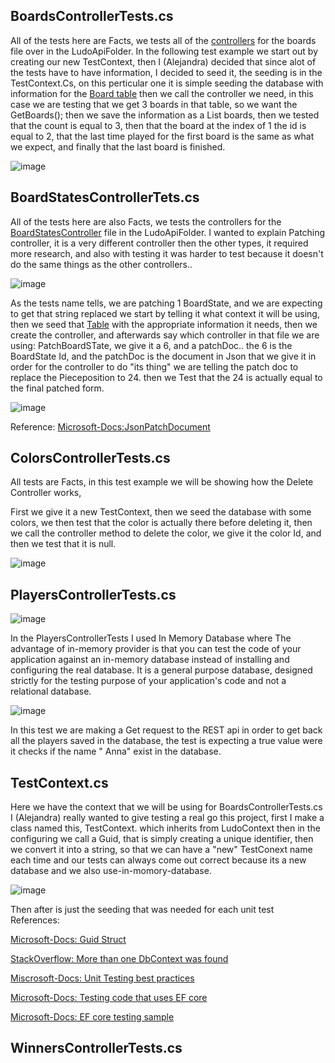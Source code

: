 ## BoardsControllerTests.cs 
All of the tests here are Facts, we tests all of the [controllers](https://github.com/PGBSNH20/ludo-v2-group-2/blob/main/Documentation/Crontrollers.md) for the boards file over in the LudoApiFolder. In the following test example we start out by creating our new TestContext, then I (Alejandra) decided that since alot of the tests have to have information, I decided to seed it, the seeding is in the TestContext.Cs, on this perticular one it is simple seeding the database with information for the [Board table](https://github.com/PGBSNH20/ludo-v2-group-2/blob/main/Documentation/ERDiagramLudo.png) then we call the controller we need, in this case we are testing that we get 3 boards in that table, so we want the GetBoards(); then we save the information as a List<BoardDTO> boards, then we tested that the count is equal to 3, then that the board at the index of 1 the id is  equal to 2,  that the last time played for the first board is the same as what we expect, and finally that the last board is finished.

![image](https://user-images.githubusercontent.com/70092696/119712168-9de37700-be60-11eb-8c74-d867393deed0.png)

## BoardStatesControllerTets.cs
All of the tests here are also Facts, we tests the controllers for the [BoardStatesController](https://github.com/PGBSNH20/ludo-v2-group-2/blob/main/Documentation/Crontrollers.md) file in the LudoApiFolder.
I wanted to explain Patching controller, it is a very different controller then the other types, it required more research, and also with testing it was harder to test because it doesn't do the same things as the other controllers..

![image](https://user-images.githubusercontent.com/70092696/119713646-37f7ef00-be62-11eb-9454-b4c42b36835d.png)

As the tests name tells, we are patching 1 BoardState, and we are expecting to get that string replaced
we start by telling it what context it will be using, then we seed that [Table](https://github.com/PGBSNH20/ludo-v2-group-2/blob/main/Documentation/ERDiagramLudo.png) with the appropriate information it needs, then we create the controller, and afterwards say which controller in that file we are using: PatchBoardSTate, we give it a 6, and a patchDoc.. the 6 is the BoardState Id, and the patchDoc is the  document in Json that we give it in order for the controller to do "its thing" we are telling the patch doc to replace the Pieceposition to 24. then we Test that the 24 is actually equal to the final patched form.

![image](https://user-images.githubusercontent.com/70092696/119714239-ed2aa700-be62-11eb-8d11-8e8117cad131.png)

Reference:
[Microsoft-Docs:JsonPatchDocument](https://docs.microsoft.com/en-us/dotnet/api/microsoft.aspnetcore.jsonpatch.jsonpatchdocument-1?f1url=%3FappId%3DDev16IDEF1%26l%3DEN-US%26k%3Dk(JsonPatchDocument%601);k(DevLang-csharp)%26rd%3Dtrue&view=aspnetcore-5.0)


## ColorsControllerTests.cs
All tests are Facts, in this test example we will be showing how the Delete Controller works,

First we give it a new TestContext, then we seed the database with some colors, we then test that the color is actually there before deleting it, then we call the controller method to delete the color, we give it the color Id, and then we test that it is null.

![image](https://user-images.githubusercontent.com/70092696/119715480-5959da80-be64-11eb-88d7-dcf3d41b134b.png)

## PlayersControllerTests.cs
  
![image](https://user-images.githubusercontent.com/56867894/119989536-925e9000-bfc7-11eb-979e-47d342baf179.png)
  
In the PlayersControllerTests I used In Memory Database where The advantage of in-memory provider is that you can test the code of your application against an in-memory      database instead of installing and configuring the real database.
It is a general purpose database, designed strictly for the testing purpose of your application's code and not a relational database.
  
![image](https://user-images.githubusercontent.com/56867894/119992875-46154f00-bfcb-11eb-9866-cd1640695c31.png)
  
In this test we are making a Get request to the REST api in order to get back all the players saved in the database, the test is expecting a true value were it checks if the name " Anna" exist in the database.
  
 
  


## TestContext.cs
Here we have the context that we will be using for BoardsControllerTests.cs I (Alejandra) really wanted to give testing a real go this project, first I make a class named this, TestContext. which inherits from LudoContext then in the configuring we call a Guid, that is simply creating a unique identifier, then we convert it into a string, so that we can have a "new" TestConext name each time and our tests can always come out correct because its a new database and we also use-in-momory-database.

![image](https://user-images.githubusercontent.com/70092696/119717513-adfe5500-be66-11eb-888b-b8584af246cb.png)

Then after is just the seeding that was needed for each unit test
References: 

[Microsoft-Docs: Guid Struct](https://docs.microsoft.com/en-us/dotnet/api/system.guid?view=net-5.0)

[StackOverflow: More than one DbContext was found](https://stackoverflow.com/questions/52311053/more-than-one-dbcontext-was-found)

[Miscrosoft-Docs: Unit Testing best practices](https://docs.microsoft.com/en-us/dotnet/core/testing/unit-testing-best-practices)

[Microsoft-Docs: Testing code that uses EF core](https://docs.microsoft.com/en-us/ef/core/testing/)

[Microsoft-Docs: EF core testing sample](https://docs.microsoft.com/en-us/ef/core/testing/testing-sample)

## WinnersControllerTests.cs

